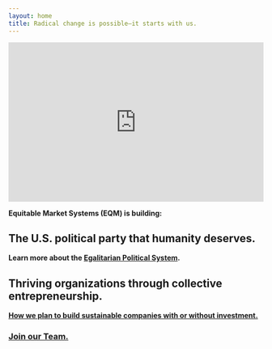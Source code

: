 ```yaml
---
layout: home
title: Radical change is possible—it starts with us.
---
```


<iframe style="display: block; margin: 0 auto;" width="100%" height="315" src="https://www.youtube.com/embed/L6NHsudeMtA?si=2kAVJC51QFYbv3kM" title="YouTube video player" frameborder="0" allow="accelerometer; autoplay; clipboard-write; encrypted-media; gyroscope; picture-in-picture; web-share" allowfullscreen></iframe>



**Equitable Market Systems (EQM) is building:**

## The U.S. political party that humanity deserves.

**Learn more about the [Egalitarian Political System](https://eqm.systems/egp).**

## Thriving organizations through collective entrepreneurship.

**[How we plan to build sustainable companies with or without investment.](https://eqm.systems/about#equitable-market-systems-eqm)**

### [Join our Team.](https://eqm.systems/build)
